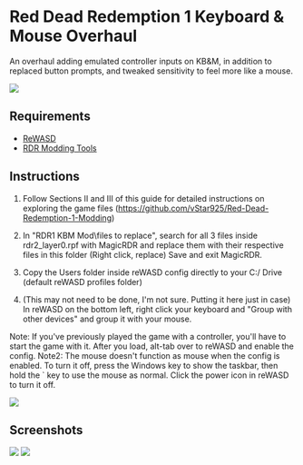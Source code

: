 # Red Dead Redemption 1 Keyboard & Mouse Overhaul

An overhaul adding emulated controller inputs on KB&M, in addition to replaced button prompts, and tweaked sensitivity to feel more like a mouse.

![](https://i1.lensdump.com/i/JAneMc.jpeg)

## Requirements
- [ReWASD](https://pcsx2.net/](https://www.rewasd.com/)https://www.rewasd.com/)
- [RDR Modding Tools](https://archive.org/details/red-dead-redemption-modding-tools.-7z)

## Instructions

1. Follow Sections II and III of this guide for detailed instructions on exploring the game files (https://github.com/vStar925/Red-Dead-Redemption-1-Modding)

2. In "RDR1 KBM Mod\files to replace", search for all 3 files inside rdr2_layer0.rpf with MagicRDR and replace them with their respective files in this folder (Right click, replace) Save and exit MagicRDR.

3. Copy the Users folder inside reWASD config directly to your C:/ Drive (default reWASD profiles folder)

4. (This may not need to be done, I'm not sure. Putting it here just in case) In reWASD on the bottom left, right click your keyboard and "Group with other devices" and group it with your mouse.

Note: If you've previously played the game with a controller, you'll have to start the game with it. After you load, alt-tab over to reWASD and enable the config.
Note2: The mouse doesn't function as mouse when the config is enabled. To turn it off, press the Windows key to show the taskbar, then hold the ` key to use the mouse as normal. Click the power icon in reWASD to turn it off.

![](https://i3.lensdump.com/i/JAnHPx.png)

## Screenshots
![](https://i.lensdump.com/i/JAnMzP.jpeg)
![](https://i.lensdump.com/i/JAnDKo.jpeg)
